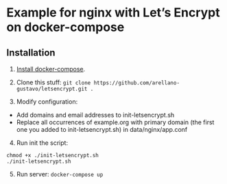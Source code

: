 # Example for nginx with Let’s Encrypt on docker-compose

## Installation
1. [Install docker-compose](https://docs.docker.com/compose/install/#install-compose).

2. Clone this stuff: `git clone https://github.com/arellano-gustavo/letsencrypt.git .`

3. Modify configuration:
- Add domains and email addresses to init-letsencrypt.sh
- Replace all occurrences of example.org with primary domain (the first one you added to init-letsencrypt.sh) in data/nginx/app.conf

4. Run init the script:
```
chmod +x ./init-letsencrypt.sh
./init-letsencrypt.sh
```

5. Run server:
`docker-compose up`
